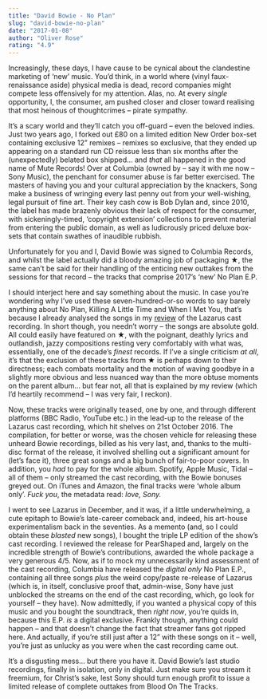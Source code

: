 ```yaml
---
title: "David Bowie - No Plan"
slug: "david-bowie-no-plan"
date: "2017-01-08"
author: "Oliver Rose"
rating: "4.9"
---
```


Increasingly, these days, I have cause to be cynical about the clandestine marketing of ‘new’ music. You’d think, in a world where (vinyl faux-renaissance aside) physical media is dead, record companies might compete less offensively for my attention. Alas, no. At every _single_ opportunity, I, the consumer, am pushed closer and closer toward realising that most heinous of thoughtcrimes – pirate sympathy.

It’s a scary world and they’ll catch you off-guard – even the beloved indies. Just two years ago, I forked out £80 on a limited edition New Order box-set containing exclusive 12” remixes – remixes so exclusive, that they ended up appearing on a standard run CD reissue less than six months after the (unexpectedly) belated box shipped… and _that_ all happened in the good name of Mute Records! Over at Columbia (owned by – say it with me now – Sony Music), the penchant for consumer abuse is far better exercised. The masters of having you and your cultural appreciation by the knackers, Song make a business of wringing every last penny out from your well-wishing, legal pursuit of fine art. Their key cash cow is Bob Dylan and, since 2010, the label has made brazenly obvious their lack of respect for the consumer, with sickeningly-timed, ‘copyright extension’ collections to prevent material from entering the public domain, as well as ludicrously priced deluxe box-sets that contain swathes of inaudible rubbish.

Unfortunately for you and I, David Bowie was signed to Columbia Records, and whilst the label actually did a bloody amazing job of packaging ★, the same can’t be said for their handling of the enticing new outtakes from the sessions for that record – the tracks that comprise 2017’s ‘new’ No Plan E.P.

I should interject here and say something about the music. In case you’re wondering why I’ve used these seven-hundred-or-so words to say barely anything about No Plan, Killing A Little Time and When I Met You, that’s because I already analysed the songs in my [review](http://pearshapedexeter.com/various-artists-inc-david-bowie-lazarus-cast-recording/) of the Lazarus cast recording. In short though, you needn’t worry – the songs are absolute gold. All could easily have featured on ★, with the poignant, deathly lyrics and outlandish, jazzy compositions resting very comfortably with what was, essentially, one of the decade’s _finest_ records. If I’ve a single criticism _at all_, it’s that the exclusion of these tracks from ★ is perhaps down to their directness; each combats mortality and the motion of waving goodbye in a slightly more obvious and less nuanced way than the more obtuse moments on the parent album… but fear not, all that is explained by my review (which I’d heartily recommend – I was very fair, I reckon).

Now, these tracks were originally teased, one by one, and through different platforms (BBC Radio, YouTube etc.) in the lead-up to the release of the Lazarus cast recording, which hit shelves on 21st October 2016. The compilation, for better or worse, was the chosen vehicle for releasing these unheard Bowie recordings, billed as his very last, and, thanks to the multi-disc format of the release, it involved shelling out a significant amount for (let’s face it), three great songs and a big bunch of fair-to-poor covers. In addition, you _had_ to pay for the whole album. Spotify, Apple Music, Tidal – all of them – only streamed the cast recording, with the Bowie bonuses greyed out. On iTunes and Amazon, the final tracks were ‘whole album only’. _Fuck you_, the metadata read: _love, Sony._

I went to see Lazarus in December, and it was, if a little underwhelming, a cute epitaph to Bowie’s late-career comeback and, indeed, his art-house experimentalism back in the seventies. As a memento (and, so I could obtain these _blasted_ new songs), I bought the triple LP edition of the show’s cast recording. I reviewed the release for PearShaped and, largely on the incredible strength of Bowie’s contributions, awarded the whole package a very generous 4/5. Now, as if to mock my unnecessarily kind assessment of the cast recording, Columbia have released the _digital only_ No Plan E.P., containing all three songs _plus_ the weird copy/paste re-release of Lazarus (which is, in itself, conclusive proof that, admin-wise, Sony have just unblocked the streams on the end of the cast recording, which, go look for yourself – they have). Now admittedly, if you wanted a physical copy of this music and you bought the soundtrack, then _right now_, you’re quids in, because this E.P. _is_ a digital exclusive. Frankly though, anything could happen – and that doesn't change the fact that streamer fans got ripped here. And actually, if you’re still just after a 12” with these songs on it – well, you’re just as unlucky as you were when the cast recording came out.

It’s a disgusting mess… but there you have it. David Bowie’s last studio recordings, finally in isolation, only in digital. Just make sure you stream it freemium, for Christ’s sake, lest Sony should turn enough profit to issue a limited release of complete outtakes from Blood On The Tracks.
